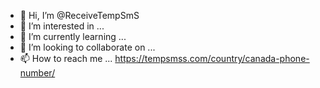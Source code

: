 - 👋 Hi, I’m @ReceiveTempSmS
- 👀 I’m interested in ...
- 🌱 I’m currently learning ...
- 💞️ I’m looking to collaborate on ...
- 📫 How to reach me ... https://tempsmss.com/country/canada-phone-number/

<!---
ReceiveTempSmS/ReceiveTempSmS is a ✨ special ✨ repository because its `README.md` (this file) appears on your GitHub profile.
You can click the Preview link to take a look at your changes.
--->
